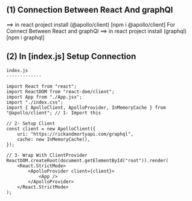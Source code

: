 ## (1) Connection Between React And graphQl

==> in react project install (@apollo/client) [npm i @apollo/client] For Connect Between React and graphQl
==> in react project install (graphql) [npm i graphql]

## (2) In [index.js] Setup Connection

    index.js
    -------------

    import React from "react";
    import ReactDOM from "react-dom/client";
    import App from "./App.jsx";
    import "./index.css";
    import { ApolloClient, ApolloProvider, InMemoryCache } from "@apollo/client"; // 1- Import this

    // 2- Setup Client
    const client = new ApolloClient({
        uri: "https://rickandmortyapi.com/graphql",
        cache: new InMemoryCache(),
    });

    // 3- Wrap With ClientProvider
    ReactDOM.createRoot(document.getElementById("root")).render(
        <React.StrictMode>
            <ApolloProvider client={client}>
                <App />
            </ApolloProvider>
        </React.StrictMode>
    );
